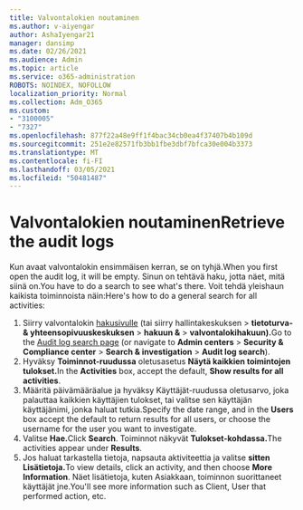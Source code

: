 ```yaml
---
title: Valvontalokien noutaminen
ms.author: v-aiyengar
author: AshaIyengar21
manager: dansimp
ms.date: 02/26/2021
ms.audience: Admin
ms.topic: article
ms.service: o365-administration
ROBOTS: NOINDEX, NOFOLLOW
localization_priority: Normal
ms.collection: Adm_O365
ms.custom:
- "3100005"
- "7327"
ms.openlocfilehash: 877f22a48e9ff1f4bac34cb0ea4f37407b4b109d
ms.sourcegitcommit: 251e2e82571fb3bb1fbe3dbf7bfca30e004b3373
ms.translationtype: MT
ms.contentlocale: fi-FI
ms.lasthandoff: 03/05/2021
ms.locfileid: "50481487"
---
```

# <a name="retrieve-the-audit-logs"></a><span data-ttu-id="020c4-102">Valvontalokien noutaminen</span><span class="sxs-lookup"><span data-stu-id="020c4-102">Retrieve the audit logs</span></span>

<span data-ttu-id="020c4-103">Kun avaat valvontalokin ensimmäisen kerran, se on tyhjä.</span><span class="sxs-lookup"><span data-stu-id="020c4-103">When you first open the audit log, it will be empty.</span></span> <span data-ttu-id="020c4-104">Sinun on tehtävä haku, jotta näet, mitä siinä on.</span><span class="sxs-lookup"><span data-stu-id="020c4-104">You have to do a search to see what's there.</span></span> <span data-ttu-id="020c4-105">Voit tehdä yleishaun kaikista toiminnoista näin:</span><span class="sxs-lookup"><span data-stu-id="020c4-105">Here's how to do a general search for all activities:</span></span>

1. <span data-ttu-id="020c4-106">Siirry valvontalokin [hakusivulle](https://protection.office.com/#/unifiedauditlog) (tai siirry hallintakeskuksen   >  **tietoturva- & yhteensopivuuskeskuksen**  >  **hakuun &**  >  **valvontalokihakuun).**</span><span class="sxs-lookup"><span data-stu-id="020c4-106">Go to the [Audit log search page](https://protection.office.com/#/unifiedauditlog) (or navigate to  **Admin centers** > **Security & Compliance center** > **Search & investigation** > **Audit log search**).</span></span>
1. <span data-ttu-id="020c4-107">Hyväksy **Toiminnot-ruudussa** oletusasetus **Näytä kaikkien toimintojen tulokset.**</span><span class="sxs-lookup"><span data-stu-id="020c4-107">In the **Activities** box, accept the default, **Show results for all activities**.</span></span>
1. <span data-ttu-id="020c4-108">Määritä päivämääräalue ja hyväksy  Käyttäjät-ruudussa oletusarvo, joka palauttaa kaikkien käyttäjien tulokset, tai valitse sen käyttäjän käyttäjänimi, jonka haluat tutkia.</span><span class="sxs-lookup"><span data-stu-id="020c4-108">Specify the date range, and in the **Users** box accept the default to return results for all users, or choose the username for the user you want to investigate.</span></span>
1. <span data-ttu-id="020c4-109">Valitse **Hae.**</span><span class="sxs-lookup"><span data-stu-id="020c4-109">Click **Search**.</span></span> <span data-ttu-id="020c4-110">Toiminnot näkyvät **Tulokset-kohdassa.**</span><span class="sxs-lookup"><span data-stu-id="020c4-110">The activities appear under **Results**.</span></span>
1. <span data-ttu-id="020c4-111">Jos haluat tarkastella tietoja, napsauta aktiviteettia ja valitse **sitten Lisätietoja.**</span><span class="sxs-lookup"><span data-stu-id="020c4-111">To view details, click an activity, and then choose **More Information**.</span></span> <span data-ttu-id="020c4-112">Näet lisätietoja, kuten Asiakkaan, toiminnon suorittaneet käyttäjät jne.</span><span class="sxs-lookup"><span data-stu-id="020c4-112">You'll see more information such as Client, User that performed action, etc.</span></span>
